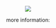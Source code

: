 <p align="center">
  <a href="https://github.com/imtribute12/github-readme-stats">
    <img align="center" src="https://github-readme-stats.vercel.app/api?username=imtribute12&theme=gotham"  />
  </a>
 </p>
<p align="center">
  <a>
    more information: <a href = "https://sedanstaskan.glitch.me"> </a>
  </a>
</p>
  
